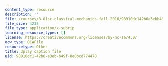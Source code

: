 ```yaml
---
content_type: resource
description: ''
file: /courses/8-01sc-classical-mechanics-fall-2016/98910dc142b6a3ebb49f8e0bcd774470_tniGFmPQc0E.srt
file_size: 4235
file_type: application/x-subrip
learning_resource_types: []
license: https://creativecommons.org/licenses/by-nc-sa/4.0/
ocw_type: OCWFile
resourcetype: Other
title: 3play caption file
uid: 98910dc1-42b6-a3eb-b49f-8e0bcd774470
---
```

